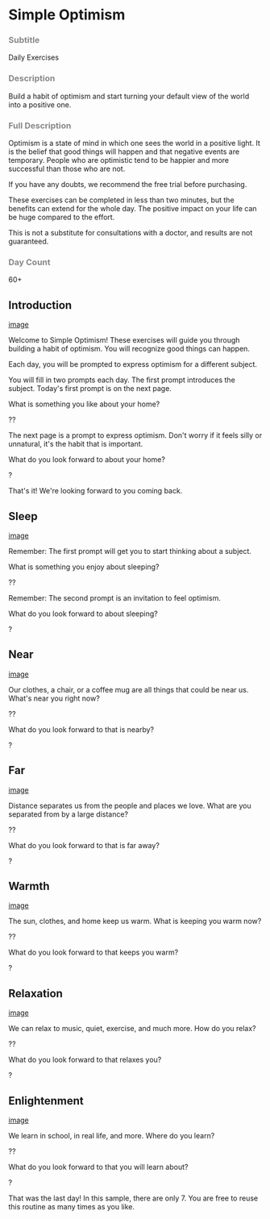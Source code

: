 # Simple Optimism

<style>img { width: 200px; } h3 { color:#888888;}</style>

### Subtitle

Daily Exercises

### Description

Build a habit of optimism and start turning your default view of the world into a positive one.

### Full Description

Optimism is a state of mind in which one sees the world in a positive light. It is the belief that good things will happen and that negative events are temporary. People who are optimistic tend to be happier and more successful than those who are not.

If you have any doubts, we recommend the free trial before purchasing.

These exercises can be completed in less than two minutes, but the benefits can extend for the whole day. The positive impact on your life can be huge compared to the effort.

This is not a substitute for consultations with a doctor, and results are not guaranteed.

### Day Count

60+

## Introduction

[image](home.jpg)

Welcome to Simple Optimism! These exercises will guide you through building a habit of optimism. You will recognize good things can happen.

Each day, you will be prompted to express optimism for a different subject.

You will fill in two prompts each day. The first prompt introduces the subject. Today's first prompt is on the next page.

What is something you like about your home?

??

The next page is a prompt to express optimism. Don't worry if it feels silly or unnatural, it's the habit that is important.

What do you look forward to about your home?

?

That's it! We're looking forward to you coming back.

## Sleep

[image](sleep.jpg)

Remember: The first prompt will get you to start thinking about a subject.

What is something you enjoy about sleeping?

??

Remember: The second prompt is an invitation to feel optimism.

What do you look forward to about sleeping?

?

## Near

[image](near.jpg)

Our clothes, a chair, or a coffee mug are all things that could be near us. What's near you right now?

??

What do you look forward to that is nearby?

?

## Far

[image](far.jpg)

Distance separates us from the people and places we love. What are you separated from by a large distance?

??

What do you look forward to that is far away?

?

## Warmth

[image](warmth.jpg)

The sun, clothes, and home keep us warm. What is keeping you warm now?

??

What do you look forward to that keeps you warm?

?

## Relaxation

[image](relaxation.jpg)

We can relax to music, quiet, exercise, and much more. How do you relax?

??

What do you look forward to that relaxes you?

?

## Enlightenment

[image](enlightenment.jpg)

We learn in school, in real life, and more. Where do you learn?

??

What do you look forward to that you will learn about?

?

That was the last day! In this sample, there are only 7. You are free to reuse this routine as many times as you like.
